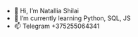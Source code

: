 - 👋 Hi, I’m Natallia Shilai
- 🌱 I’m currently learning Python, SQL, JS
- 📫 Telegram +375255064341


